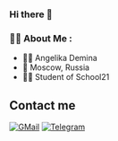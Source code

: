 ### Hi there 👋

### 👩‍💻 About Me :
- :raising_hand_woman: Angelika Demina
- :round_pushpin: Moscow, Russia
- :woman_technologist: Student of School21




## Contact me
 [![GMail](https://img.shields.io/badge/Gmail-D14836?style=for-the-badge&logo=gmail&logoColor=white)](mailto:angelikademina@yandex.ru)
 [![Telegram](https://img.shields.io/badge/Telegram-2CA5E0?style=for-the-badge&logo=telegram&logoColor=white)](https://t.me/alcestisAn)
